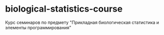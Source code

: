 # biological-statistics-course
Курс семинаров по предмету "Прикладная биологическая статистика и элементы программирования"
